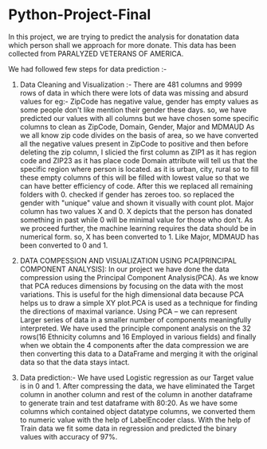 # Python-Project-Final

In this project, we are trying to predict the analysis for donatation data which person shall we approach for more donate. 
This data has been collected from PARALYZED VETERANS OF AMERICA.

We had followed few steps for data prediction :-
1. Data Cleaning and Visualization :-
    There are 481 columns and 9999 rows of data in which there were lots of data was missing and absurd values for eg:- ZipCode 
    has negative value, gender has empty values as some people don't like mention their gender these days.
    so, we have predicted our values with all columns but we have chosen some specific columns to clean as ZipCode, Domain, Gender,
    Major and MDMAUD
    As we all know zip code divides on the basis of area, so we have converted all the negative values present in ZipCode to positive
    and then before deleting the zip column, I slicied the first column as ZIP1 as it has region code and ZIP23 as it has place code
    Domain attribute will tell us that the specific region where person is located. as it is urban, city, rural so to fill these
    empty columns of this will be filled with lowest value so that we can have better efficiency of code.
    After this we replaced all remaining folders with 0.
    checked if gender has zeroes too. so replaced the gender with "unique" value and shown it visually with count plot.
    Major column has two values X and 0. X depicts that the person has donated something in past while 0 will be minimal value for 
    those who don't. As we proceed further, the machine learning requires the data should be in numerical form. so, X has been 
    converted to 1.
    Like Major, MDMAUD has been converted to 0 and 1.

2. DATA COMPESSION AND VISUALIZATION USING PCA[PRINCIPAL COMPONENT ANALYSIS]:
    In our project we have done the data compression using the Principal Component Analysis(PCA).
    As we know that PCA reduces dimensions by focusing on the data with the most variations. This is useful for the high 
    dimensional data because PCA helps us to draw a simple XY plot.PCA is used as a technique for finding the directions 
    of maximal variance.
    Using PCA – we can represent Larger series of data in a smaller number of components meaningfully interpreted.
    We have used the principle component analysis on the 32 rows(16 Ethnicity columns and 16 Employed in various fields) and 
    finally when we obtain the 4 components after the data compression we are then converting this data to a DataFrame and merging
    it with the original data so that the data stays intact.
    
3. Data prediction:-
    We have used Logistic regression as our Target value is in 0 and 1. After compressing the data, we have eliminated the Target 
    column in another column and rest of the column in another dataframe to generate train and test dataframe with 80:20. As we have
    some columns which contained object datatype columns, we converted them to numeric value with the help of LabelEncoder class.
    With the help of Train data we fit some data in regression and predicted the binary values with accuracy of 97%.
